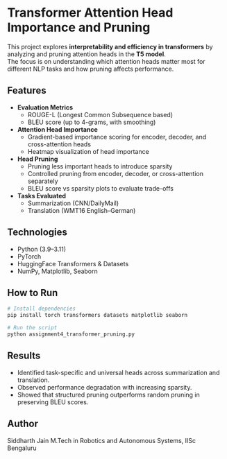 # Transformer Attention Head Importance and Pruning

This project explores **interpretability and efficiency in transformers** by analyzing and pruning attention heads in the **T5 model**.  
The focus is on understanding which attention heads matter most for different NLP tasks and how pruning affects performance.

## Features
- **Evaluation Metrics**
  - ROUGE-L (Longest Common Subsequence based)
  - BLEU score (up to 4-grams, with smoothing)
- **Attention Head Importance**
  - Gradient-based importance scoring for encoder, decoder, and cross-attention heads
  - Heatmap visualization of head importance
- **Head Pruning**
  - Pruning less important heads to introduce sparsity
  - Controlled pruning from encoder, decoder, or cross-attention separately
  - BLEU score vs sparsity plots to evaluate trade-offs
- **Tasks Evaluated**
  - Summarization (CNN/DailyMail)
  - Translation (WMT16 English–German)

## Technologies
- Python (3.9–3.11)  
- PyTorch  
- HuggingFace Transformers & Datasets  
- NumPy, Matplotlib, Seaborn  

## How to Run
```bash
# Install dependencies
pip install torch transformers datasets matplotlib seaborn

# Run the script
python assignment4_transformer_pruning.py
```

## Results
- Identified task-specific and universal heads across summarization and translation.
- Observed performance degradation with increasing sparsity.
- Showed that structured pruning outperforms random pruning in preserving BLEU scores.

## Author
Siddharth Jain
M.Tech  in Robotics and Autonomous Systems, IISc Bengaluru
